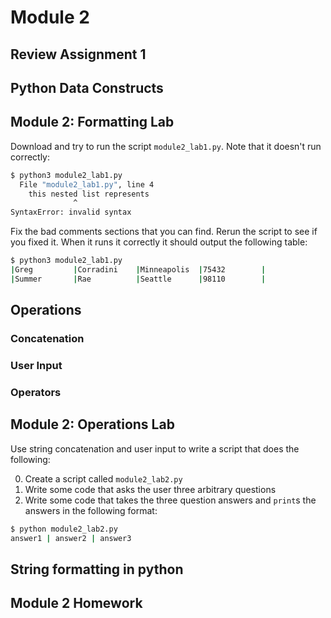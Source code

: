 # Module 2
## Review Assignment 1
## Python Data Constructs

## Module 2: Formatting Lab

Download and try to run the script `module2_lab1.py`. Note that it doesn't run correctly:

```bash
$ python3 module2_lab1.py
  File "module2_lab1.py", line 4
    this nested list represents
              ^
SyntaxError: invalid syntax
```

Fix the bad comments sections that you can find. Rerun the script to see if you fixed it. When it runs it correctly
it should output the following table:

```bash
$ python3 module2_lab1.py
|Greg         |Corradini    |Minneapolis  |75432        |
|Summer       |Rae          |Seattle      |98110        |
```

## Operations
### Concatenation
### User Input
### Operators

## Module 2: Operations Lab

Use string concatenation and user input to write a script that does the following:

0. Create a script called `module2_lab2.py`
0. Write some code that asks the user three arbitrary questions
0. Write some code that takes the three question answers and `print`s the answers in the following format:

```bash
$ python module2_lab2.py
answer1 | answer2 | answer3
```

## String formatting in python

## Module 2 Homework
